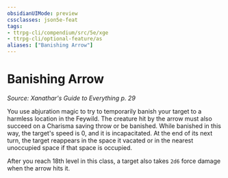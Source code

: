 ```yaml
---
obsidianUIMode: preview
cssclasses: json5e-feat
tags:
- ttrpg-cli/compendium/src/5e/xge
- ttrpg-cli/optional-feature/as
aliases: ["Banishing Arrow"]
---
```

# Banishing Arrow
*Source: Xanathar's Guide to Everything p. 29*  

You use abjuration magic to try to temporarily banish your target to a harmless location in the Feywild. The creature hit by the arrow must also succeed on a Charisma saving throw or be banished. While banished in this way, the target's speed is 0, and it is incapacitated. At the end of its next turn, the target reappears in the space it vacated or in the nearest unoccupied space if that space is occupied.

After you reach 18th level in this class, a target also takes `2d6` force damage when the arrow hits it.